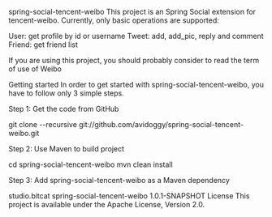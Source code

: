 spring-social-tencent-weibo
This project is an Spring Social extension for tencent-weibo. Currently, only basic operations are supported:

User: get profile by id or username
Tweet: add, add_pic, reply and comment
Friend: get friend list

If you are using this project, you should probably consider to read the term of use of Weibo

Getting started
In order to get started with spring-social-tencent-weibo, you have to follow only 3 simple steps.

Step 1: Get the code from GitHub

git clone --recursive git://github.com/avidoggy/spring-social-tencent-weibo.git

Step 2: Use Maven to build project

cd spring-social-tencent-weibo mvn clean install

Step 3: Add spring-social-tencent-weibo as a Maven dependency

<dependency>
    <groupId>studio.bitcat</groupId>
    <artifactId>spring-social-tencent-weibo</artifactId>
    <version>1.0.1-SNAPSHOT</version>
</dependency>
License
This project is available under the Apache License, Version 2.0.
